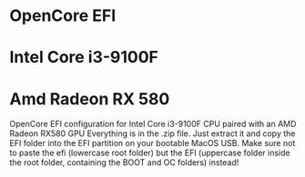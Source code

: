 # OpenCore EFI 
# Intel Core i3-9100F
# Amd Radeon RX 580
OpenCore EFI configuration for Intel Core i3-9100F CPU paired with an AMD Radeon RX580 GPU
Everything is in the .zip file.
Just extract it and copy the EFI folder into the EFI partition on your bootable MacOS USB.
Make sure not to paste the efi (lowercase root folder) but the EFI (uppercase folder inside the root folder, containing the BOOT and OC folders) instead!

